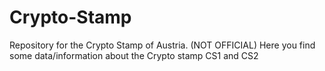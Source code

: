 # Crypto-Stamp
Repository for the Crypto Stamp of Austria. (NOT OFFICIAL)
Here you find some data/information about the Crypto stamp CS1 and CS2
